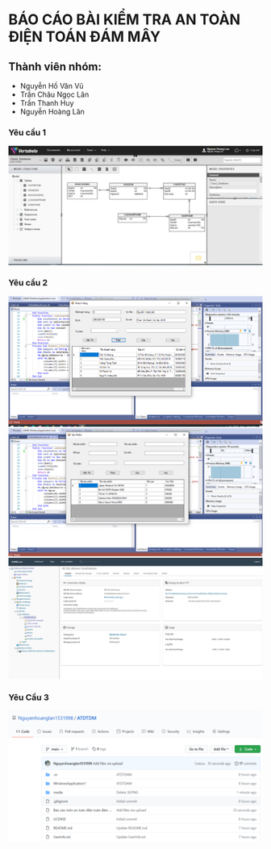 # BÁO CÁO BÀI KIỂM TRA AN TOÀN ĐIỆN TOÁN ĐÁM MÂY
## Thành viên nhóm:	
- Nguyễn Hồ Văn Vũ 
- Trần Châu Ngọc Lân
- Trần Thanh Huy
- Nguyễn Hoàng Lân
### Yêu cầu 1
![CSDL trên vertabelo](/media/8.PNG)

### Yêu cầu 2 
![Giao diện bảng nhập Khác Hàng](/media/14.PNG)
![Giao diện bảng nhập Sản Phẩm](/media/16.PNG)
![Giao diện giao diện Somee](/media/25.PNG)
### Yêu Cầu 3
![Source code, file docx, User_Info khi đã up lên github](/media/31.PNG)
